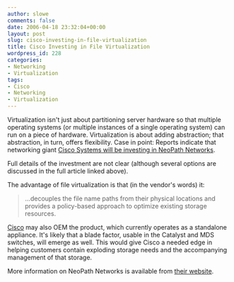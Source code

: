 ```yaml
---
author: slowe
comments: false
date: 2006-04-18 23:32:04+00:00
layout: post
slug: cisco-investing-in-file-virtualization
title: Cisco Investing in File Virtualization
wordpress_id: 228
categories:
- Networking
- Virtualization
tags:
- Cisco
- Networking
- Virtualization
---
```


Virtualization isn't just about partitioning server hardware so that multiple operating systems (or multiple instances of a single operating system) can run on a piece of hardware. Virtualization is about adding abstraction; that abstraction, in turn, offers flexibility. Case in point: Reports indicate that networking giant [Cisco Systems will be investing in NeoPath Networks](http://searchstorage.techtarget.com/originalContent/0,289142,sid5_gci1180479,00.html).

Full details of the investment are not clear (although several options are discussed in the full article linked above).

The advantage of file virtualization is that (in the vendor's words) it:

>...decouples the file name paths from their physical locations and provides a policy-based approach to optimize existing storage resources.

[Cisco](http://www.cisco.com/) may also OEM the product, which currently operates as a standalone appliance. It's likely that a blade factor, usable in the Catalyst and MDS switches, will emerge as well. This would give Cisco a needed edge in helping customers contain exploding storage needs and the accompanying management of that storage.

More information on NeoPath Networks is available from [their website](http://www.neopathnetworks.com/).
